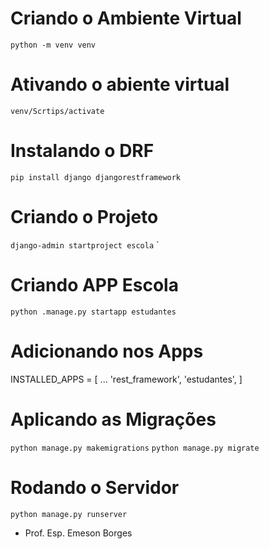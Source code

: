 # Criando o Ambiente Virtual
`python -m venv venv`

# Ativando o abiente virtual
`venv/Scrtips/activate`

# Instalando o DRF
`pip install django djangorestframework` 

# Criando o Projeto
`django-admin startproject escola`
`
# Criando APP Escola
`python .manage.py startapp estudantes`

# Adicionando nos Apps
INSTALLED_APPS = [
    ...
    'rest_framework',
    'estudantes',
]


# Aplicando as Migrações
`python manage.py makemigrations`
`python manage.py migrate`

# Rodando o Servidor
`python manage.py runserver` 




- Prof. Esp. Emeson Borges
